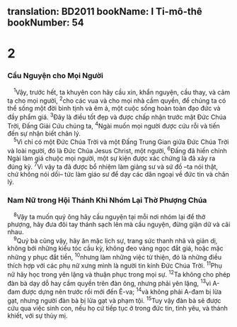 translation: BD2011
bookName: I Ti-mô-thê 
bookNumber: 54
-------

<div class="title"><h1>2</h1><h3>Cầu Nguyện cho Mọi Người</h3></div>
<span class="verse 1ti_2_1"> <sup>1</sup>Vậy, trước hết, ta khuyên con hãy cầu xin, khẩn nguyện, cầu thay, và cảm tạ cho mọi người, </span>
<span class="verse 1ti_2_2"><sup>2</sup>cho các vua và cho mọi nhà cầm quyền, để chúng ta có thể sống một đời bình tịnh và êm ả, một cuộc sống hoàn toàn đạo đức và đầy phẩm giá. </span>
<span class="verse 1ti_2_3"><sup>3</sup>Ðây là điều tốt đẹp và được chấp nhận trước mặt Ðức Chúa Trời, Ðấng Giải Cứu chúng ta, </span>
<span class="verse 1ti_2_4"><sup>4</sup>Ngài muốn mọi người được cứu rỗi và tiến đến sự nhận biết chân lý.<br/></span>
<span class="verse 1ti_2_5"> <sup>5</sup>Vì chỉ có một Ðức Chúa Trời và một Ðấng Trung Gian giữa Ðức Chúa Trời và loài người, đó là Ðức Chúa Jesus Christ, một người, </span>
<span class="verse 1ti_2_6"><sup>6</sup>Ðấng đã hiến chính Ngài làm giá chuộc mọi người, một sự kiện được xác chứng là đã xảy ra đúng kỳ. </span>
<span class="verse 1ti_2_7"><sup>7</sup>Vì vậy ta đã được bổ nhiệm làm giảng sư và sứ đồ –ta nói thật, chứ không nói dối– tức làm giáo sư để dạy các dân ngoại về đức tin và chân lý.<br/></span>
<div class="title"><h3>Nam Nữ trong Hội Thánh Khi Nhóm Lại Thờ Phượng Chúa</h3></div>
<span class="verse 1ti_2_8"> <sup>8</sup>Vậy ta muốn quý ông hãy cầu nguyện tại mỗi nơi nhóm lại để thờ phượng, hãy đưa đôi tay thánh sạch lên mà cầu nguyện, đừng giận dữ và cãi nhau.<br/></span>
<span class="verse 1ti_2_9"> <sup>9</sup>Quý bà cũng vậy, hãy ăn mặc lịch sự, trang sức thanh nhã và giản dị, không bới những kiểu tóc cầu kỳ, không đeo vàng ngọc đắt giá, hoặc mặc những y phục đắt tiền, </span>
<span class="verse 1ti_2_10"><sup>10</sup>nhưng làm những việc từ thiện, đó là những điều thích hợp với các phụ nữ xưng mình là người tin kính Ðức Chúa Trời. </span>
<span class="verse 1ti_2_11"><sup>11</sup>Phụ nữ hãy học trong yên lặng và thuận phục trong mọi sự. </span>
<span class="verse 1ti_2_12"><sup>12</sup>Ta không cho phép đàn bà dạy dỗ hay cầm quyền trên đàn ông, nhưng phải yên lặng, </span>
<span class="verse 1ti_2_13"><sup>13</sup>vì A-đam được dựng nên trước rồi mới đến Ê-va; </span>
<span class="verse 1ti_2_14"><sup>14</sup>và không phải A-đam bị lừa gạt, nhưng người đàn bà bị lừa gạt và phạm tội. </span>
<span class="verse 1ti_2_15"><sup>15</sup>Tuy vậy đàn bà sẽ được cứu qua việc sinh con, nếu họ cứ tiếp tục ở trong đức tin, tình yêu, và thánh khiết, với sự thùy mị.<br/></span>
